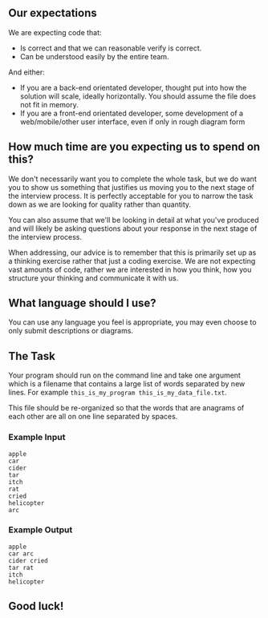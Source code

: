 ## Our expectations

We are expecting code that:

 * Is correct and that we can reasonable verify is correct.
 * Can be understood easily by the entire team.

And either:

 * If you are a back-end orientated developer, thought put into how the solution will scale, ideally horizontally. You should assume the file does not fit in memory.
 * If you are a front-end orientated developer, some development of a web/mobile/other user interface, even if only in rough diagram form

## How much time are you expecting us to spend on this?

We don't necessarily want you to complete the whole task, but we do want you to show us something that justifies us moving you to the next stage of the interview process. It is perfectly acceptable for you to narrow the task down as we are looking for quality rather than quantity.

You can also assume that we'll be looking in detail at what you've produced and will likely be asking questions about your response in the next stage of the interview process.

When addressing, our advice is to remember that this is primarily set up as a thinking exercise rather that just a coding exercise.  We are not expecting vast amounts of code, rather we are interested in how you think, how you structure your thinking and communicate it with us.

## What language should I use?

You can use any language you feel is appropriate, you may even choose to only submit descriptions or diagrams.

## The Task

Your program should run on the command line and take one argument which is a filename that contains a large list of words separated by new lines. For example `this_is_my_program this_is_my_data_file.txt`.

This file should be re-organized so that the words that are anagrams of each other are all on one line separated by spaces.

### Example Input

```input
apple
car
cider
tar
itch
rat
cried
helicopter
arc
```

### Example Output

```output
apple
car arc
cider cried
tar rat
itch
helicopter
```


## Good luck!

